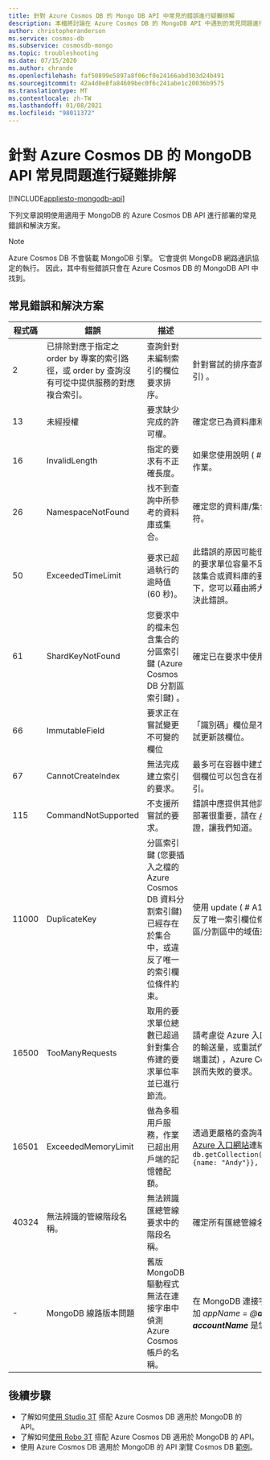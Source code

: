 ```yaml
---
title: 針對 Azure Cosmos DB 的 Mongo DB API 中常見的錯誤進行疑難排解
description: 本檔將討論在 Azure Cosmos DB 的 MongoDB API 中遇到的常見問題進行疑難排解的方法。
author: christopheranderson
ms.service: cosmos-db
ms.subservice: cosmosdb-mongo
ms.topic: troubleshooting
ms.date: 07/15/2020
ms.author: chrande
ms.openlocfilehash: faf50899e5897a8f06cf0e24166abd303d24b491
ms.sourcegitcommit: 42a4d0e8fa84609bec0f6c241abe1c20036b9575
ms.translationtype: MT
ms.contentlocale: zh-TW
ms.lasthandoff: 01/08/2021
ms.locfileid: "98011372"
---
```

# <a name="troubleshoot-common-issues-in-azure-cosmos-dbs-api-for-mongodb"></a>針對 Azure Cosmos DB 的 MongoDB API 常見問題進行疑難排解
[!INCLUDE[appliesto-mongodb-api](includes/appliesto-mongodb-api.md)]

下列文章說明使用適用于 MongoDB 的 Azure Cosmos DB API 進行部署的常見錯誤和解決方案。

>[!Note]
> Azure Cosmos DB 不會裝載 MongoDB 引擎。 它會提供 MongoDB 網路通訊協定的執行。 因此，其中有些錯誤只會在 Azure Cosmos DB 的 MongoDB API 中找到。 

## <a name="common-errors-and-solutions"></a>常見錯誤和解決方案

| 程式碼       | 錯誤                | 描述  | 解決方法  |
|------------|----------------------|--------------|-----------|
| 2 | 已排除對應于指定之 order by 專案的索引路徑，或 order by 查詢沒有可從中提供服務的對應複合索引。 | 查詢針對未編制索引的欄位要求排序。 | 針對嘗試的排序查詢，建立相符的索引 (或複合索引) 。 |
| 13 | 未經授權 | 要求缺少完成的許可權。 | 確定您已為資料庫和集合設定適當的許可權。  |
| 16 | InvalidLength | 指定的要求有不正確長度。 | 如果您使用說明 ( # A1 函式，請確定您只提供一個作業。 |
| 26 | NamespaceNotFound | 找不到查詢中所參考的資料庫或集合。 | 確定您的資料庫/集合名稱與查詢中的名稱完全相符。|
| 50 | ExceededTimeLimit | 要求已超過執行的逾時值 (60 秒)。 |  此錯誤的原因可能很多。 其中一個原因是目前配置的要求單位容量不足以完成要求。 這可以藉由增加該集合或資料庫的要求單位來解決。 在其他情況下，您可以藉由將大型要求分割成較小的要求，來解決此錯誤。|
| 61 | ShardKeyNotFound | 您要求中的檔未包含集合的分區索引鍵 (Azure Cosmos DB 分割區索引鍵) 。 | 確定已在要求中使用集合的分區金鑰。|
| 66 | ImmutableField | 要求正在嘗試變更不可變的欄位 | 「識別碼」欄位是不可變的。 確定您的要求不會嘗試更新該欄位。 |
| 67 | CannotCreateIndex | 無法完成建立索引的要求。 | 最多可在容器中建立500個單一欄位索引。 多達八個欄位可以包含在複合索引中， (3.6 +) 支援複合索引。 |
| 115 | CommandNotSupported | 不支援所嘗試的要求。 | 錯誤中應提供其他詳細資料。 如果這項功能對您的部署很重要，請在 [Azure 入口網站](https://portal.azure.com/?#blade/Microsoft_Azure_Support/HelpAndSupportBlade)中建立支援票證，讓我們知道。 |
| 11000 | DuplicateKey | 分區索引鍵 (您要插入之檔的 Azure Cosmos DB 資料分割索引鍵) 已經存在於集合中，或違反了唯一的索引欄位條件約束。 | 使用 update ( # A1 函數來更新現有的檔。 如果違反了唯一索引欄位條件約束，請使用尚未存在於分區/分割區中的域值來插入或更新檔。 |
| 16500 | TooManyRequests  | 取用的要求單位總數已超過針對集合佈建的要求單位率並已進行節流。 | 請考慮從 Azure 入口網站調整指派給容器或容器集的輸送量，或重試作業。 如果您啟用 SSR (伺服器端重試) ，Azure Cosmos DB 會自動重試因為此錯誤而失敗的要求。 |
| 16501 | ExceededMemoryLimit | 做為多租用戶服務，作業已超出用戶端的記憶體配額。 | 透過更嚴格的查詢準則來縮小作業的範圍，或經由 [Azure 入口網站](https://portal.azure.com/?#blade/Microsoft_Azure_Support/HelpAndSupportBlade)連絡支援人員。 範例： `db.getCollection('users').aggregate([{$match: {name: "Andy"}}, {$sort: {age: -1}}]))` |
| 40324 | 無法辨識的管線階段名稱。 | 無法辨識匯總管線要求中的階段名稱。 | 確定所有匯總管線名稱在您的要求中都是有效的。 |
| - | MongoDB 線路版本問題 | 舊版 MongoDB 驅動程式無法在連接字串中偵測 Azure Cosmos 帳戶的名稱。 | 在 MongoDB 連接字串的 Cosmos DB API 結尾附加 *appName = @**accountName** @* ，其中 ***accountName*** 是您的 Cosmos DB 帳戶名稱。 |

## <a name="next-steps"></a>後續步驟

- 了解如何[使用 Studio 3T](mongodb-mongochef.md) 搭配 Azure Cosmos DB 適用於 MongoDB 的 API。
- 了解如何[使用 Robo 3T](mongodb-robomongo.md) 搭配 Azure Cosmos DB 適用於 MongoDB 的 API。
- 使用 Azure Cosmos DB 適用於 MongoDB 的 API 瀏覽 Cosmos DB [範例](mongodb-samples.md)。
